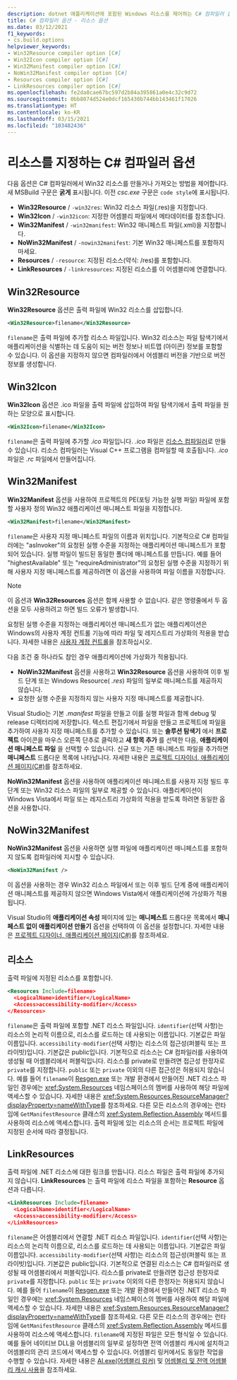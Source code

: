 ```yaml
---
description: dotnet 애플리케이션에 포함된 Windows 리소스를 제어하는 C# 컴파일러 옵션입니다.
title: C# 컴파일러 옵션 - 리소스 옵션
ms.date: 03/12/2021
f1_keywords:
- cs.build.options
helpviewer_keywords:
- Win32Resource compiler option [C#]
- Win32Icon compiler option [C#]
- Win32Manifest compiler option [C#]
- NoWin32Manifest compiler option [C#]
- Resources compiler option [C#]
- LinkResources compiler option [C#]
ms.openlocfilehash: fe2da8cae67bc597d2b84a395861a0e4c32c9d72
ms.sourcegitcommit: 0bb8074d524e0dcf165430b744bb143461f17026
ms.translationtype: HT
ms.contentlocale: ko-KR
ms.lasthandoff: 03/15/2021
ms.locfileid: "103482436"
---
```

# <a name="c-compiler-options-that-specify-resources"></a>리소스를 지정하는 C# 컴파일러 옵션

다음 옵션은 C# 컴파일러에서 Win32 리소스를 만들거나 가져오는 방법을 제어합니다. 새 MSBuild 구문은 **굵게** 표시됩니다. 이전 *csc.exe* 구문은 `code style`에 표시됩니다.

- **Win32Resource** / `-win32res`: Win32 리소스 파일(.res)을 지정합니다.
- **Win32Icon** / `-win32icon`: 지정한 어셈블리 파일에서 메타데이터를 참조합니다.
- **Win32Manifest** / `-win32manifest`: Win32 매니페스트 파일(.xml)을 지정합니다.
- **NoWin32Manifest** / `-nowin32manifest`: 기본 Win32 매니페스트를 포함하지 마세요.
- **Resources** / `-resource`: 지정된 리소스(약식: /res)를 포함합니다.
- **LinkResources** / `-linkresources`: 지정된 리소스를 이 어셈블리에 연결합니다.

## <a name="win32resource"></a>Win32Resource

**Win32Resource** 옵션은 출력 파일에 Win32 리소스를 삽입합니다.

```xml
<Win32Resource>filename</Win32Resource>
```

`filename`은 출력 파일에 추가할 리소스 파일입니다. Win32 리소스는 파일 탐색기에서 애플리케이션을 식별하는 데 도움이 되는 버전 정보나 비트맵 (아이콘) 정보를 포함할 수 있습니다. 이 옵션을 지정하지 않으면 컴파일러에서 어셈블리 버전을 기반으로 버전 정보를 생성합니다.

## <a name="win32icon"></a>Win32Icon

**Win32Icon** 옵션은 .ico 파일을 출력 파일에 삽입하여 파일 탐색기에서 출력 파일을 원하는 모양으로 표시합니다.
  
```xml
<Win32Icon>filename</Win32Icon>
```

`filename`은 출력 파일에 추가할 *.ico* 파일입니다. *.ico* 파일은 [리소스 컴파일러](/windows/desktop/menurc/resource-compiler)로 만들 수 있습니다. 리소스 컴파일러는 Visual C++ 프로그램을 컴파일할 때 호출됩니다. *.ico* 파일은 *.rc* 파일에서 만들어집니다.

## <a name="win32manifest"></a>Win32Manifest

**Win32Manifest** 옵션을 사용하여 프로젝트의 PE(포팅 가능한 실행 파일) 파일에 포함할 사용자 정의 Win32 애플리케이션 매니페스트 파일을 지정합니다.

```xml
<Win32Manifest>filename</Win32Manifest>
```

`filename`은 사용자 지정 매니페스트 파일의 이름과 위치입니다. 기본적으로 C# 컴파일러에는 "asInvoker"의 요청된 실행 수준을 지정하는 애플리케이션 매니페스트가 포함되어 있습니다. 실행 파일이 빌드된 동일한 폴더에 매니페스트를 만듭니다. 예를 들어 "highestAvailable" 또는 "requireAdministrator"의 요청된 실행 수준을 지정하기 위해 사용자 지정 매니페스트를 제공하려면 이 옵션을 사용하여 파일 이름을 지정합니다.

> [!NOTE]
> 이 옵션과 **Win32Resources** 옵션은 함께 사용할 수 없습니다. 같은 명령줄에서 두 옵션을 모두 사용하려고 하면 빌드 오류가 발생합니다.

요청된 실행 수준을 지정하는 애플리케이션 매니페스트가 없는 애플리케이션은 Windows의 사용자 계정 컨트롤 기능에 따라 파일 및 레지스트리 가상화의 적용을 받습니다. 자세한 내용은 [사용자 계정 컨트롤](/windows/access-protection/user-account-control/user-account-control-overview)을 참조하십시오.

다음 조건 중 하나라도 참인 경우 애플리케이션에 가상화가 적용됩니다.
  
- **NoWin32Manifest** 옵션을 사용하고 **Win32Resource** 옵션을 사용하여 이후 빌드 단계 또는 Windows Resource( *.res*) 파일의 일부로 매니페스트를 제공하지 않습니다.
- 요청한 실행 수준을 지정하지 않는 사용자 지정 매니페스트를 제공합니다.

Visual Studio는 기본 *.manifest* 파일을 만들고 이를 실행 파일과 함께 debug 및 release 디렉터리에 저장합니다. 텍스트 편집기에서 파일을 만들고 프로젝트에 파일을 추가하여 사용자 지정 매니페스트를 추가할 수 있습니다. 또는 **솔루션 탐색기** 에서 **프로젝트** 아이콘을 마우스 오른쪽 단추로 클릭하고 **새 항목 추가** 를 선택한 다음, **애플리케이션 매니페스트 파일** 을 선택할 수 있습니다. 신규 또는 기존 매니페스트 파일을 추가하면 **매니페스트** 드롭다운 목록에 나타납니다. 자세한 내용은 [프로젝트 디자이너, 애플리케이션 페이지(C#)](/visualstudio/ide/reference/application-page-project-designer-csharp)를 참조하세요.

**NoWin32Manifest** 옵션을 사용하여 애플리케이션 매니페스트를 사용자 지정 빌드 후 단계 또는 Win32 리소스 파일의 일부로 제공할 수 있습니다. 애플리케이션이 Windows Vista에서 파일 또는 레지스트리 가상화의 적용을 받도록 하려면 동일한 옵션을 사용합니다.
  
## <a name="nowin32manifest"></a>NoWin32Manifest

**NoWin32Manifest** 옵션을 사용하면 실행 파일에 애플리케이션 매니페스트를 포함하지 않도록 컴파일러에 지시할 수 있습니다.

```xml  
<NoWin32Manifest />
```

이 옵션을 사용하는 경우 Win32 리소스 파일에서 또는 이후 빌드 단계 중에 애플리케이션 매니페스트를 제공하지 않으면 Windows Vista에서 애플리케이션에 가상화가 적용됩니다.

Visual Studio의 **애플리케이션 속성** 페이지에 있는 **매니페스트** 드롭다운 목록에서 **매니페스트 없이 애플리케이션 만들기** 옵션을 선택하여 이 옵션을 설정합니다. 자세한 내용은 [프로젝트 디자이너, 애플리케이션 페이지(C#)](/visualstudio/ide/reference/application-page-project-designer-csharp)를 참조하세요.

## <a name="resources"></a>리소스

출력 파일에 지정된 리소스를 포함합니다.

```xml
<Resources Include=filename>
  <LogicalName>identifier</LogicalName>
  <Access>accessibility-modifier</Access>
</Resources>
```

`filename`은 출력 파일에 포함할 .NET 리소스 파일입니다. `identifier`(선택 사항)는 리소스의 논리적 이름으로, 리소스를 로드하는 데 사용되는 이름입니다. 기본값은 파일 이름입니다. `accessibility-modifier`(선택 사항)는 리소스의 접근성(퍼블릭 또는 프라이빗)입니다. 기본값은 public입니다. 기본적으로 리소스는 C# 컴파일러를 사용하여 생성될 때 어셈블리에서 퍼블릭입니다. 리소스를 private로 만들려면 접근성 한정자로 `private`를 지정합니다. `public` 또는 `private` 이외의 다른 접근성은 허용되지 않습니다. 예를 들어 `filename`이 [Resgen.exe](../../../framework/tools/resgen-exe-resource-file-generator.md) 또는 개발 환경에서 만들어진 .NET 리소스 파일인 경우에는 <xref:System.Resources> 네임스페이스의 멤버를 사용하여 해당 파일에 액세스할 수 있습니다. 자세한 내용은 <xref:System.Resources.ResourceManager?displayProperty=nameWithType>를 참조하세요. 다른 모든 리소스의 경우에는 런타임에 `GetManifestResource` 클래스의 <xref:System.Reflection.Assembly> 메서드를 사용하여 리소스에 액세스합니다. 출력 파일에 있는 리소스의 순서는 프로젝트 파일에 지정된 순서에 따라 결정됩니다.  
  
## <a name="linkresources"></a>LinkResources

출력 파일에 .NET 리소스에 대한 링크를 만듭니다. 리소스 파일은 출력 파일에 추가되지 않습니다. **LinkResources** 는 출력 파일에 리소스 파일을 포함하는 **Resource** 옵션과 다릅니다.

```xml
<LinkResources Include=filename>
  <LogicalName>identifier</LogicalName>
  <Access>accessibility-modifier</Access>
</LinkResources>
```

`filename`은 어셈블리에서 연결할 .NET 리소스 파일입니다. `identifier`(선택 사항)는 리소스의 논리적 이름으로, 리소스를 로드하는 데 사용되는 이름입니다. 기본값은 파일 이름입니다. `accessibility-modifier`(선택 사항)는 리소스의 접근성(퍼블릭 또는 프라이빗)입니다. 기본값은 public입니다. 기본적으로 연결된 리소스는 C# 컴파일러로 생성될 때 어셈블리에서 퍼블릭입니다. 리소스를 private로 만들려면 접근성 한정자로 `private`를 지정합니다. `public` 또는 `private` 이외의 다른 한정자는 허용되지 않습니다. 예를 들어 `filename`이 [Resgen.exe](../../../framework/tools/resgen-exe-resource-file-generator.md) 또는 개발 환경에서 만들어진 .NET 리소스 파일인 경우에는 <xref:System.Resources> 네임스페이스의 멤버를 사용하여 해당 파일에 액세스할 수 있습니다. 자세한 내용은 <xref:System.Resources.ResourceManager?displayProperty=nameWithType>를 참조하세요. 다른 모든 리소스의 경우에는 런타임에 `GetManifestResource` 클래스의 <xref:System.Reflection.Assembly> 메서드를 사용하여 리소스에 액세스합니다. `filename`에 지정된 파일은 모든 형식일 수 있습니다. 예를 들어 네이티브 DLL을 어셈블리의 일부로 설정하면 전역 어셈블리 캐시에 설치하고 어셈블리의 관리 코드에서 액세스할 수 있습니다. 어셈블리 링커에서도 동일한 작업을 수행할 수 있습니다. 자세한 내용은 [Al.exe(어셈블리 링커)](../../../framework/tools/al-exe-assembly-linker.md) 및 [어셈블리 및 전역 어셈블리 캐시 사용](../../../framework/app-domains/working-with-assemblies-and-the-gac.md)을 참조하세요.
